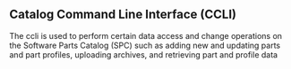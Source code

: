 ## Catalog Command Line Interface (CCLI)

The ccli is used to perform certain data access and change
operations on the Software Parts Catalog (SPC) such as adding new and updating parts and part profiles, uploading archives, and retrieving part and profile data
